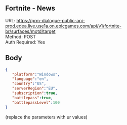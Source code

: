 ## Fortnite - News

URL: https://prm-dialogue-public-api-prod.edea.live.use1a.on.epicgames.com/api/v1/fortnite-br/surfaces/motd/target \
Method: POST \
Auth Required: Yes

## Body
```json
{
   "platform":"Windows",
   "language":"en",
   "country":"US",
   "serverRegion":"EU",
   "subscription":true,
   "battlepass":true,
   "battlepassLevel":100
}
```
(replace the parameters with ur values)
